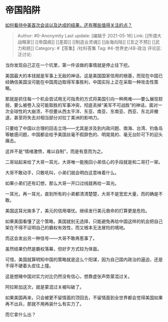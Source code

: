 # 帝国陷阱
[如何看待中美首次会谈以及达成的结果，还有哪些值得关注的点？](https://www.zhihu.com/question/450134525/answer/1792100923)

> Author: #0-Anonymity
> Last update: [编辑于 2021-05-16]
> Link: [[所谓大战略家]] [[帝国病]] [[差距]] [[制造业灵魂]] [[由海向陆]] [[言之不预]] [[武力和统]]
> Category: #【答集】/社科答集
> Tag: #4-世界史/4B-政治
> 评论区:
> 泛讨论:

当你发现自己正在一个坑里，第一件该做的事情就是停止往下挖。

美国最大的本钱就是军事上无敌的神话，这是美国国家信用的根基，而现在中国已经确信美国没可能在中国周边取得军事胜利，中国实际上正在采取一种攻击性策略。

那就是抓住每一个机会尝试用无可指责的方式将美国引向一种两难——要么展现软弱，要么被卷入没可能取胜的军事冲突，彻底丢掉“美军不可战胜”的神话，面对一次全球性的大崩溃，不但要从西太平洋、东亚、南亚、东南亚、西亚、东北非撤退，甚至将失去对相当部分对拉丁美洲的影响力。

只要给了中国以合理的回击立场——尤其是涉及到内政问题、南海、台湾、钓鱼岛等敏感问题，中国都会给予美国丝毫不假辞色的、明晃晃的、毫无台阶可下的迎头痛击。

这并不是“情绪激愤，难以自制”，而是有意而为之。

二哥站起来给了大哥一耳光，大哥唯一能挽回小弟信心的手段就是和二哥打一架。

大哥不敢动手，只敢吼叫，小弟们就会明白这意味着什么。

如果小弟们还有幻想，那么大哥一开口过线就再给一耳光。

一耳光，再一耳光，直到所有的小弟都清清楚楚，大哥不是宽宏大量，而的确是不敢。

美国这耳光挨多了，美元的信用堪忧。继续发行美元救命的打算更是危险。

如果美国看懂了这个策略，美国就别无选择，只能避免再给中国这样的机会把自己架在不得不证明自己的霸权有效性，而又根本无法冒险的境地。

而这会发出另一种信号——大哥不敢再惹事了。

虽然结果仍然是霸权落幕，但好歹方式较为体面。

可惜，美国就算明知中国的策略就是这么个阳谋，因为自己国内政治的逼迫，还是不得不硬着头皮往上撞。

这是想赌中国对实力对比仍然没有信心，想靠虚张声势蒙混过关。

阿拉斯加这次，就是蒙混过关被叫破了。

如果美国再来，只会被更不留情面的顶回去，不留情面到全世界都会觉得美国如果再不出兵，那就不用再装什么有实力了。

而它拿什么出？
